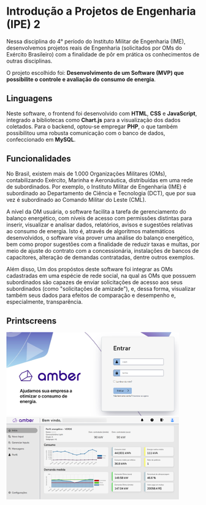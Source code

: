 
# Introdução a Projetos de Engenharia (IPE) 2

Nessa disciplina do 4° período do Instituto Militar de Engenharia (IME), desenvolvemos projetos reais de Engenharia (solicitados
por OMs do Exército Brasileiro) com a finalidade de pôr em prática os conhecimentos de outras disciplinas. 

O projeto escolhido foi: **Desenvolvimento de um Software (MVP) que possibilite o controle e avaliação do consumo de energia**.

## Linguagens

Neste software, o frontend foi desenvolvido com **HTML**, **CSS** e **JavaScript**, integrado a bibliotecas como **Chart.js** para a visualização dos dados coletados. Para o backend, optou-se empregar **PHP**, o que também possibilitou uma robusta comunicação com o banco de dados, confeccionado em **MySQL**.


## Funcionalidades

No Brasil, existem mais de 1.000 Organizações Militares (OMs), contabilizando Exército, Marinha e Aeronáutica, distribuídas em uma rede de subordinados. Por exemplo, o Instituto Militar de Engenharia (IME) é subordinado ao Departamento de Ciência e Tecnologia (DCT), que por sua vez é subordinado ao Comando Militar do Leste (CML).

A nível da OM usuária, o software facilita a tarefa de gerenciamento do balanço energético, com níveis de acesso com permissões distintas para inserir, visualizar e analisar dados, relatórios, avisos e sugestões relativas ao consumo de energia. Isto é, através de algoritmos matemáticos desenvolvidos, o software visa prover uma análise do balanço energético, bem como propor sugestões com a finalidade de reduzir taxas e multas, por meio de ajuste do contrato com a concessionária, instalações de bancos de capacitores, alteração de demandas contratadas, dentre outros exemplos.

Além disso, Um dos propóstos deste software foi integrar as OMs cadastradas em uma espécie de rede social, na qual as OMs que possuem subordinados são capazes de enviar solicitações de acesso aos seus subordinados (como "solicitações de amizade"), e, dessa forma, visualizar também seus dados para efeitos de comparação e desempenho e, especialmente, transparência.

## Printscreens

<p float="left">
  <img src="https://github.com/luizgbraga/IPE2/blob/main/login-page.png?raw=true" width="450">
  <img src="https://github.com/luizgbraga/IPE2/blob/main/home-page.png?raw=true" width="450">
</p>

